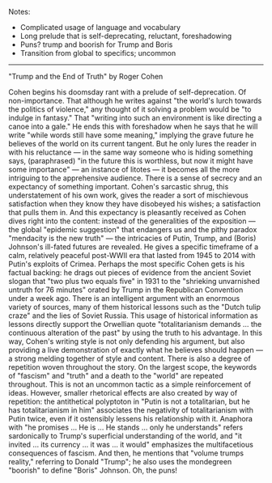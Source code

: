 Notes:
- Complicated usage of language and vocabulary
- Long prelude that is self-deprecating, reluctant, foreshadowing
- Puns? trump and boorish for Trump and Boris
- Transition from global to specifics; uncommon

---

"Trump and the End of Truth" by Roger Cohen

Cohen begins his doomsday rant with a prelude of self-deprecation. Of non-importance. That although he writes against "the world's lurch towards the politics of violence," any thought of it solving a problem would be "to indulge in fantasy." That "writing into such an environment is like directing a canoe into a gale." He ends this with foreshadow when he says that he will write "while words still have some meaning," implying the grave future he believes of the world on its current tangent.
But he only lures the reader in with his reluctance &mdash; in the same way someone who is hiding something says, (paraphrased) "in the future this is worthless, but now it might have some importance" &mdash; an instance of litotes &mdash; it becomes all the more intriguing to the apprehensive audience. There is a sense of secrecy and an expectancy of something important. Cohen's sarcastic shrug, this understatement of his own work, gives the reader a sort of mischievous satisfaction when they know they have disobeyed his wishes; a satisfaction that pulls them in.
And this expectancy is pleasantly received as Cohen dives right into the content: instead of the generalities of the exposition &mdash; the global "epidemic suggestion" that endangers us and the pithy paradox "mendacity is the new truth" &mdash; the intricacies of Putin, Trump, and (Boris) Johnson's ill-fated futures are revealed. He gives a specific timeframe of a calm, relatively peaceful post-WWII era that lasted from 1945 to 2014 with Putin's exploits of Crimea.
Perhaps the most specific Cohen gets is his factual backing: he drags out pieces of evidence from the ancient Soviet slogan that "two plus two equals five" in 1931 to the "shrieking unvarnished untruth for 76 minutes" orated by Trump in the Republican Convention under a week ago. There is an intelligent argument with an enormous variety of sources, many of them historical lessons such as the "Dutch tulip craze" and the lies of Soviet Russia. This usage of historical information as lessons directly support the Orwellian quote "totalitarianism demands &hellip; the continuous alteration of the past" by using the truth to his advantage. In this way, Cohen's writing style is not only defending his argument, but also providing a live demonstration of exactly what he believes should happen &mdash; a strong melding together of style and content.
There is also a degree of repetition woven throughout the story. On the largest scope, the keywords of "fascism" and "truth" and a death to the "world" are repeated throughout. This is not an uncommon tactic as a simple reinforcement of ideas. However, smaller rhetorical effects are also created by way of repetition: the antithetical polyptoton in "Putin is not a totalitarian, but he has totalitarianism in him" associates the negativity of totalitarianism with Putin twice, even if it ostensibly lessens his relationship with it. Anaphora with "he promises ... He is ... He stands ... only he understands" refers sardonically to Trump's superficial understanding of the world, and "it invited ... its currency ... it was ... it would" emphasizes the multifacetious consequences of fascism.
And then, he mentions that "volume trumps reality," referring to Donald "Trump"; he also uses the mondegreen "boorish" to define "Boris" Johnson. Oh, the puns!
